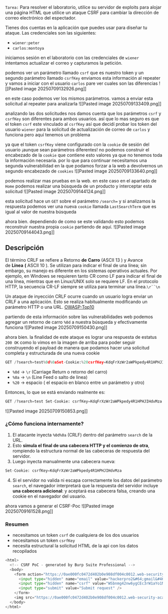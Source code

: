 `Tarea:`
Para resolver el laboratorio, utilice su servidor de exploits para alojar una página HTML que utilice un ataque CSRF para cambiar la dirección de correo electrónico del espectador.

Tienes dos cuentas en la aplicación que puedes usar para diseñar tu ataque. Las credenciales son las siguientes:

- `wiener:peter`
- `carlos:montoya`

iniciamos sesión en el laboratorio con las credenciales de `wiener` intentamos actualizar el correo y capturamos la petición. 

podemos ver un parámetro llamado `csrf` que es nuestro token y un segundo parámetro llamado `csrfKey` enviamos esta información al repeater y vamos a iniciar con el usuario `carlos` pare ver cuales son las diferencias
![[Pasted image 20250709132926.png]]

en este caso podemos ver los mismos parámetros. vamos a enviar esta solicitud al repeater para analizarla
![[Pasted image 20250709133409.png]]

analizando las dos solicitudes nos damos cuenta que los parámetros `csrf` y `csrfKey` son diferentes para ambos usuarios. así que lo mas seguro es que el token `csrf` este vinculado al `csrfKey` así que decidí probar los token del usuario `wiener` para la solicitud de actualización de correo de `carlos` y funciona pero aquí tenemos un problema


ya que el token `csrfKey` viene configurado con la `cookie` de sesión del usuario ¡aunque sean parámetros diferentes! no podemos construir el encabezado de la `cookie` que contiene esto valores ya que no tenemos toda la información necesaria. por lo que para continuar necesitamos una segunda vulnerabilidad en la que podamos forzar a la web a devolvernos un segundo encabezado de `cookies`
![[Pasted image 20250709133640.png]]

podemos realizar mas pruebas en la web. en este caso en el apartado de `Home` podemos realizar una búsqueda de un producto y interceptar esta solicitud
![[Pasted image 20250709144124.png]]

esta solicitud hace un `GET` sobre el parámetro `/search=` y si analizamos la respuesta podemos ver una nueva `cookie` llamada `LastSearchTerm` que es igual al valor de nuestra búsqueda

ahora bien. dependiendo de como se este validando esto podemos reconstruir nuestra propia `cookie` partiendo de aquí. 
![[Pasted image 20250709144043.png]]

## Descripción

El término CRLF se refiere a Retorno **de** **Carro** (ASCII 13 ) y Avance de **Línea** **(** ASCII 10 ). Se utilizan para indicar el final de una línea; sin embargo, su manejo es diferente en los sistemas operativos actuales. Por ejemplo, en Windows se requieren tanto CR como LF para indicar el final de una línea, mientras que en Linux/UNIX solo se requiere LF. En el protocolo HTTP, la secuencia CR-LF siempre se utiliza para terminar una línea.`\r``\n`

Un ataque de inyección CRLF ocurre cuando un usuario logra enviar un CRLF a una aplicación. Esto se realiza habitualmente modificando un parámetro HTTP o una URL. [OWASP-Top10](https://owasp.org/www-community/vulnerabilities/CRLF_Injection) 

partiendo de esta información sobre las vulnerabilidades web podemos agregar un retorno de carro `%0d` a nuestra búsqueda y efectivamente funciona
![[Pasted image 20250709150430.png]]

ahora bien. la finalidad de este ataque es lograr una respuesta de estatus `200 OK` como lo vimos en la imagen de arriba para poder seguir construyendo el payload de manera que podamos hacer una solicitud completa y estructurada de una nueva cookie 

```python
GET /?search=test%0d%0aSet-Cookie:%20csrfKey=KdqFrXzWr2aWPkpedy4R1HPHJIHdvMza HTTP/2
```

- `%0d` → `\r` (Carriage Return o retorno del carro)
- `%0a` → `\n` (Line Feed o salto de linea)
- `%20` → espacio ( el espacio en blanco entre un parámetro y otro)  

Entonces, lo que se está enviando realmente es:

```python
GET /?search=test Set-Cookie: csrfKey=KdqFrXzWr2aWPkpedy4R1HPHJIHdvMza HTTP/2
```

![[Pasted image 20250709150853.png]]

### ¿Cómo funciona internamente?

1. El atacante inyecta `%0d%0a` (CRLF) dentro del parámetro `search` de la URL.
2. Esto **simula el final de una cabecera HTTP y el comienzo de otra**, rompiendo la estructura normal de las cabeceras de respuesta del servidor.
3. Luego inyecta manualmente una cabecera nueva:

```python
Set-Cookie: csrfKey=KdqFrXzWr2aWPkpedy4R1HPHJIHdvMza
```
   
4. Si el servidor no valida ni escapa correctamente los datos del parámetro `search`, el navegador interpretará que la respuesta del servidor incluye **una cabecera adicional**: y aceptará esa cabecera falsa, creando una cookie en el navegador del usuario.

ahora vamos a generar el CSRF-Poc 
![[Pasted image 20250709161528.png]]

### Resumen

- necesitamos un token `csrf` de cualquiera de los dos usuarios
- necesitamos un token `csrfKey` 
- necesita estructural la solicitud HTML de la api con los datos recopilados

```python
<html>
  <!-- CSRF PoC - generated by Burp Suite Professional -->
  <body>
    <form action="https://0ae000fc0472d402b0e908df004c0012.web-security-academy.net/my-account/change-email" method="POST">
      <input type="hidden" name="email" value="hackerpro2&#64;gmail&#46;com" />
      <input type="hidden" name="csrf" value="WSbnmg42nw6ygCEc3rW1aYo1NTY9Cii6" />
      <input type="submit" value="Submit request" />
    </form>
    <img src="https://0ae000fc0472d402b0e908df004c0012.web-security-academy.net/?search=test%0d%0aSet-Cookie:%20csrfKey=TSPoZzZQKC0oxSrzS0ccYPZwyy56L3r4%3b%20SameSite=None" onerror="document.forms[0].submit()">
  </body>
</html>
```


